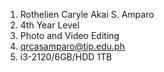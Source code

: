 1. Rothelien Caryle Akai S. Amparo
2. 4th Year Level
3. Photo and Video Editing
4. qrcasamparo@tip.edu.ph
5. i3-2120/6GB/HDD 1TB
